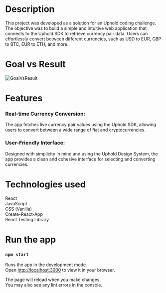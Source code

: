 # Description

This project was developed as a solution for an Uphold coding challenge. The objective was to build a simple and intuitive web application that connects to the Uphold SDK to retrieve currency pair data. Users can effortlessly convert between different currencies, such as USD to EUR, GBP to BTC, EUR to ETH, and more.

# Goal vs Result

![GoalVsResult](https://github.com/user-attachments/assets/1b540f8b-b2a2-495c-b399-fe884fc9389e)

# Features

### Real-time Currency Conversion: 
The app fetches live currency pair values using the Uphold SDK, allowing users to convert between a wide range of fiat and cryptocurrencies.
### User-Friendly Interface: 
Designed with simplicity in mind and using the Uphold Design System, the app provides a clean and cohesive interface for selecting and converting currencies.

# Technologies used

React\
JavaScript\
CSS (Vanilla)\
Create-React-App\
React Testing Library

# Run the app

### `npm start`

Runs the app in the development mode.\
Open [http://localhost:3000](http://localhost:3000) to view it in your browser.

The page will reload when you make changes.\
You may also see any lint errors in the console.
